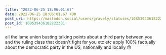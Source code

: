 ```yaml
---
title: "2022-06-25 18:06:01.67"
date: 2022-06-25 18:06:01.67 +00
post_uri: https://mastodon.social/users/gravely/statuses/108539436182222301
post_id: 108539436182222301
---
```

all the lame union busting talking points about a third party between you and the ruling class that doesn't fight for you etc etc apply 100% factually about the democratic party in the US, nationally and locally 🙃


